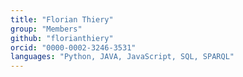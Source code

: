 ```yaml
---
title: "Florian Thiery"
group: "Members"
github: "florianthiery"
orcid: "0000-0002-3246-3531"
languages: "Python, JAVA, JavaScript, SQL, SPARQL"
---
```

